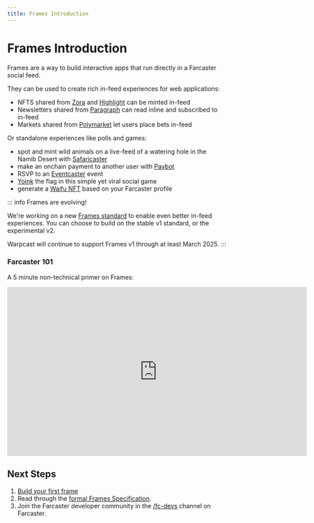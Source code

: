 ```yaml
---
title: Frames Introduction
---
```


# Frames Introduction

Frames are a way to build interactive apps that run directly in a Farcaster
social feed.

They can be used to create rich in-feed experiences for web applications:

- NFTS shared from [Zora](https://zora.co/) and [Highlight](https://highlight.xyz/) can be minted in-feed
- Newsletters shared from [Paragraph](https://paragraph.xyz/) can read inline and subscribed to in-feed
- Markets shared from [Polymarket](https://polymarket.com/) let users place bets in-feed

Or standalone experiences like polls and games:

- spot and mint wild animals on a live-feed of a watering hole in the Namib Desert with [Safaricaster](https://warpcast.com/mattkim/0x3d165bb8)
- make an onchain payment to another user with [Paybot](https://app.paycaster.co)
- RSVP to an [Eventcaster](https://warpcast.com/toadyhawk.eth/0xcb4aefe8) event
- [Yoink](https://warpcast.com/horsefacts.eth/0x70019199) the flag in this simple yet viral social game
- generate a [Waifu NFT](https://warpcast.com/horsefacts.eth/0xbc7d33ca) based on your Farcaster profile

::: info Frames are evolving!

We're working on a new [Frames standard](./v2/index.md) to enable even better in-feed experiences. You can choose to build on the stable v1 standard, or the experimental v2.

Warpcast will continue to support Frames v1 through at least March 2025.
:::

### Farcaster 101

A 5 minute non-technical primer on Frames:

<iframe width="688" height="387" src="https://www.youtube.com/embed/rp9X8rAPzPM?si=aXLuh4BBonkm4pKj" title="YouTube video player" frameborder="0" allow="accelerometer; autoplay; clipboard-write; encrypted-media; gyroscope; picture-in-picture; web-share" referrerpolicy="strict-origin-when-cross-origin" allowfullscreen></iframe>

## Next Steps

1. [Build your first frame](./getting-started)
2. Read through the [formal Frames Specification](./spec).
3. Join the Farcaster developer community in the [/fc-devs](https://warpcast.com/~/channel/fc-devs) channel on Farcaster.
